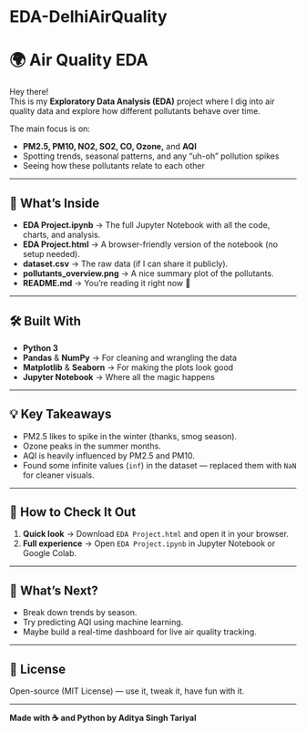 # EDA-DelhiAirQuality
# 🌍 Air Quality EDA

Hey there!  
This is my **Exploratory Data Analysis (EDA)** project where I dig into air quality data and explore how different pollutants behave over time.

The main focus is on:
- **PM2.5, PM10, NO2, SO2, CO, Ozone,** and **AQI**
- Spotting trends, seasonal patterns, and any “uh-oh” pollution spikes
- Seeing how these pollutants relate to each other

---

## 📂 What’s Inside
- **EDA Project.ipynb** → The full Jupyter Notebook with all the code, charts, and analysis.
- **EDA Project.html** → A browser-friendly version of the notebook (no setup needed).
- **dataset.csv** → The raw data (if I can share it publicly).
- **pollutants_overview.png** → A nice summary plot of the pollutants.
- **README.md** → You’re reading it right now 🙂

---

## 🛠️ Built With
- **Python 3**
- **Pandas** & **NumPy** → For cleaning and wrangling the data
- **Matplotlib** & **Seaborn** → For making the plots look good
- **Jupyter Notebook** → Where all the magic happens

---

## 💡 Key Takeaways
- PM2.5 likes to spike in the winter (thanks, smog season).
- Ozone peaks in the summer months.
- AQI is heavily influenced by PM2.5 and PM10.
- Found some infinite values (`inf`) in the dataset — replaced them with `NaN` for cleaner visuals.

---

## 📖 How to Check It Out
1. **Quick look** → Download `EDA Project.html` and open it in your browser.
2. **Full experience** → Open `EDA Project.ipynb` in Jupyter Notebook or Google Colab.

---

## 🚀 What’s Next?
- Break down trends by season.
- Try predicting AQI using machine learning.
- Maybe build a real-time dashboard for live air quality tracking.

---

## 📝 License
Open-source (MIT License) — use it, tweak it, have fun with it.

---
**Made with ☕ and Python by Aditya Singh Tariyal**
